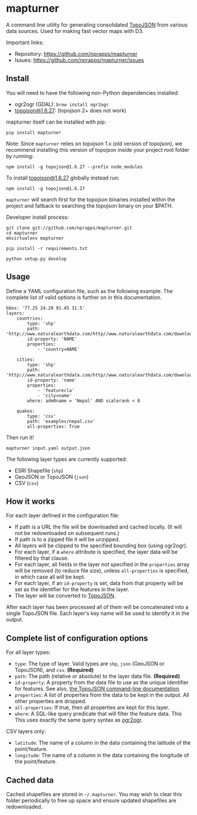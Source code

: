 # mapturner

A command line utility for generating consolidated [TopoJSON](https://github.com/mbostock/topojson/wiki/Command-Line-Reference) from various data sources. Used for making fast vector maps with D3.

Important links:

* Repository:           https://github.com/nprapps/mapturner
* Issues:               https://github.com/nprapps/mapturner/issues

## Install

You will need to have the following non-Python dependencies installed:

* ogr2ogr (GDAL): `brew install ogr2ogr`
* topojson@1.6.27: (topojson 2+ does not work)

mapturner itself can be installed with pip:

```
pip install mapturner
```

Note: Since `mapturner` relies on topojson 1.x (old version of topojson), we recommend installing this version of topojson inside your project root folder by running:

```
npm install -g topojson@1.6.27 --prefix node_modules
```

To install topojson@1.6.27 globally instead run:

```
npm install -g topojson@1.6.27
```

`mapturner` will search first for the topojson binaries installed within the project and fallback to searching the topojson binary on your $PATH.


Developer install process:

```
git clone git://github.com/nprapps/mapturner.git
cd mapturner
mkvirtualenv mapturner

pip install -r requirements.txt

python setup.py develop
```

## Usage

Define a YAML configuration file, such as the following example. The complete list of valid options is further on in this documentation.

```
bbox: '77.25 24.28 91.45 31.5'
layers:
    countries:
        type: 'shp'
        path: 'http://www.naturalearthdata.com/http//www.naturalearthdata.com/download/10m/cultural/ne_10m_admin_0_countries.zip'
        id-property: 'NAME'
        properties:
            - 'country=NAME'

    cities:
        type: 'shp'
        path: 'http://www.naturalearthdata.com/http//www.naturalearthdata.com/download/10m/cultural/ne_10m_populated_places_simple.zip'
        id-property: 'name'
        properties:
            - 'featurecla'
            - 'city=name'
        where: adm0name = 'Nepal' AND scalerank < 8

    quakes:
        type: 'csv'
        path: 'examples/nepal.csv'
        all-properties: True
```

Then run it!

```
mapturner input.yaml output.json
```

The following layer types are currently supported:

* ESRI Shapefile (`shp`)
* GeoJSON or TopoJSON (`json`)
* CSV (`csv`)

## How it works

For each layer defined in the configuration file:

* If path is a URL the file will be downloaded and cached locally. (It will not be redownloaded on subsequent runs.)
* If path is to a zipped file it will be unzipped.
* All layers will be clipped to the specified bounding box (using ogr2ogr).
* For each layer, if a `where` attribute is specified, the layer data will be filtered by that clause.
* For each layer, all fields in the layer *not* specified in the `properties` array will be removed (to reduce file size), unless `all-properties` is specified, in which case all will be kept.
* For each layer, if an `id-property` is set, data from that property will be set as the identifier for the features in the layer.
* The layer will be converted to [TopoJSON](https://github.com/mbostock/topojson/wiki/Command-Line-Reference).

After each layer has been processed all of them will be concatenated into a single TopoJSON file. Each layer's key name will be used to identify it in the output.

## Complete list of configuration options

For all layer types:

* `type`: The type of layer. Valid types are `shp`, `json` (GeoJSON or TopoJSON), and `csv`. **(Required)**
* `path`: The path (relative or absolute) to the layer data file. **(Required)**
* `id-property`: A property from the data file to use as the unique identifier for features. See also, [the TopoJSON command-line documentation](https://github.com/mbostock/topojson/wiki/Command-Line-Reference).
* `properties`: A list of properties from the data to be kept in the output. All other properties are dropped.
* `all-properties`: If true, then all properties are kept for this layer.
* `where`: A SQL-like query predicate that will filter the feature data. This This uses exactly the same query syntax as [ogr2ogr](http://www.gdal.org/ogr2ogr.html).

CSV layers only:

* `latitude`: The name of a column in the data containing the latitude of the point/feature.
* `longitude`: The name of a column in the data containing the longitude of the point/feature.

## Cached data

Cached shapefiles are stored in `~/.mapturner`. You may wish to clear this folder periodically to free up space and ensure updated shapefiles are redownloaded.
